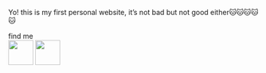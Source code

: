 Yo! this is my first personal website, it’s not bad but not good either🐱🐱🐱🐱🐱

find me <br>
<a href="https://twitter.com/grifixn"><img src="https://upload.wikimedia.org/wikipedia/commons/thumb/6/6f/Logo_of_Twitter.svg/512px-Logo_of_Twitter.svg.png?20220821125553" width="50px"></a>
<a href="https://twitter.com/grifixn](https://www.instagram.com/alixatofer/)"><img src="https://upload.wikimedia.org/wikipedia/commons/thumb/e/e7/Instagram_logo_2016.svg/768px-Instagram_logo_2016.svg.png" width="50px"></a>

